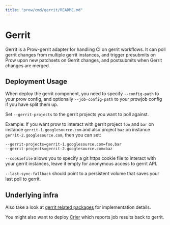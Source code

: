 ```yaml
---
title: "prow/cmd/gerrit/README.md"
---
```


# Gerrit

Gerrit is a Prow-gerrit adapter for handling CI on gerrit workflows. It can poll gerrit
changes from multiple gerrit instances, and trigger presubmits on Prow upon new patchsets
on Gerrit changes, and postsubmits when Gerrit changes are merged.

## Deployment Usage

When deploy the gerrit component, you need to specify `--config-path` to your prow config, and optionally
`--job-config-path` to your prowjob config if you have split them up.

Set `--gerrit-projects` to the gerrit projects you want to poll against.

Example:
If you want prow to interact with gerrit project `foo` and `bar` on instance `gerrit-1.googlesource.com`
and also project `baz` on instance `gerrit-2.googlesource.com`, then you can set:

```
--gerrit-projects=gerrit-1.googlesource.com=foo,bar
--gerrit-projects=gerrit-2.googlesource.com=baz
```

`--cookiefile` allows you to specify a git https cookie file to interact with your gerrit instances, leave
it empty for anonymous access to gerrit API.

`--last-sync-fallback` should point to a persistent volume that saves your last poll to gerrit.

## Underlying infra

Also take a look at [gerrit related packages](https://github.com/kubernetes/test-infra/tree/master/prow/gerrit/README.md) for implementation details.

You might also want to deploy [Crier](https://github.com/kubernetes/test-infra/tree/master/prow/cmd/crier) which reports job results back to gerrit.
